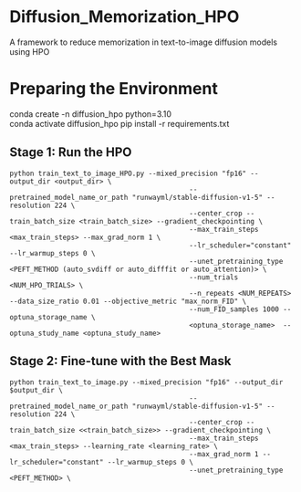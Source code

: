 # Diffusion_Memorization_HPO
A framework to reduce memorization in text-to-image diffusion models using HPO

# Preparing the Environment
conda create -n diffusion_hpo python=3.10  
conda activate diffusion_hpo
pip install -r requirements.txt


## Stage 1: Run the HPO
```
python train_text_to_image_HPO.py --mixed_precision "fp16" --output_dir <output_dir> \
                                            --pretrained_model_name_or_path "runwayml/stable-diffusion-v1-5" --resolution 224 \
                                            --center_crop --train_batch_size <train_batch_size> --gradient_checkpointing \
                                            --max_train_steps <max_train_steps> --max_grad_norm 1 \
                                            --lr_scheduler="constant" --lr_warmup_steps 0 \
                                            --unet_pretraining_type <PEFT_METHOD (auto_svdiff or auto_difffit or auto_attention)> \
                                            --num_trials <NUM_HPO_TRIALS> \
                                            --n_repeats <NUM_REPEATS> --data_size_ratio 0.01 --objective_metric "max_norm_FID" \
                                            --num_FID_samples 1000 --optuna_storage_name \
                                            <optuna_storage_name>  --optuna_study_name <optuna_study_name>
```

## Stage 2: Fine-tune with the Best Mask
```
python train_text_to_image.py --mixed_precision "fp16" --output_dir $output_dir \
                                            --pretrained_model_name_or_path "runwayml/stable-diffusion-v1-5" --resolution 224 \
                                            --center_crop --train_batch_size <<train_batch_size>> --gradient_checkpointing \
                                            --max_train_steps <max_train_steps> --learning_rate <learning_rate> \
                                            --max_grad_norm 1 --lr_scheduler="constant" --lr_warmup_steps 0 \
                                            --unet_pretraining_type <PEFT_METHOD> \
```                                            